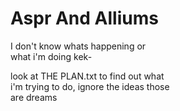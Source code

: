 # Aspr And Alliums

I don't know whats happening or  
what i'm doing kek-

look at THE PLAN.txt to find out what  
i'm trying to do, ignore the ideas those  
are dreams

